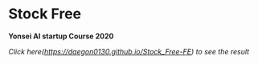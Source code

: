 # Stock Free

**Yonsei AI startup Course 2020**

*Click here(https://daegon0130.github.io/Stock_Free-FE) to see the result*
